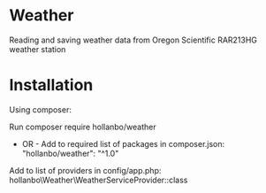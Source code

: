 # Weather
Reading and saving weather data from Oregon Scientific RAR213HG weather station

# Installation

Using composer:

Run composer require hollanbo/weather
- OR -
Add to required list of packages in composer.json:
"hollanbo/weather": "^1.0"

Add to list of providers in config/app.php:
hollanbo\Weather\WeatherServiceProvider::class
